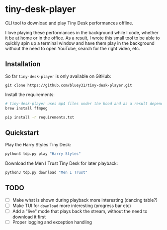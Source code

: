 # tiny-desk-player
CLI tool to download and play Tiny Desk performances offline. 

I love playing these performances in the background while I code, whether it be at home or in the office. As a result, I wrote this small tool to be able to quickly spin up a terminal window and have them play in the background without the need to open YouTube, search for the right video, etc.

## Installation

So far `tiny-desk-player` is only available on GitHub:

    git clone https://github.com/bluey31/tiny-desk-player.git
    
Install the requirements:

```bash
# tiny-desk-player uses mp4 files under the hood and as a result depends on ffmpeg
brew install ffmpeg 

pip install -r requirements.txt
```
    
##  Quickstart

Play the Harry Styles Tiny Desk:

```python
python3 tdp.py play "Harry Styles"
```

Download the Men I Trust Tiny Desk for later playback:

```python
python3 tdp.py download "Men I Trust"
```

##  TODO

- [ ] Make what is shown during playback more interesting (dancing table?) 
- [ ] Make TUI for `download` more interesting (progress bar etc) 
- [ ] Add a "live" mode that plays back the stream, without the need to download it first
- [ ] Proper logging and exception handling
